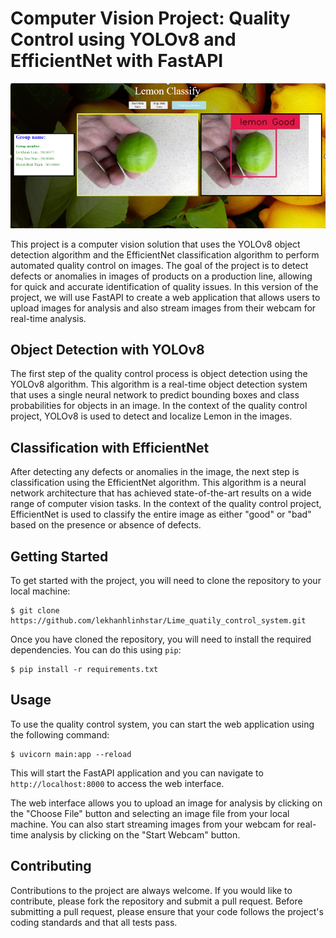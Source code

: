# Computer Vision Project: Quality Control using YOLOv8 and EfficientNet with FastAPI

![Example ](example_output.jpg)

This project is a computer vision solution that uses the YOLOv8 object detection algorithm and the EfficientNet classification algorithm to perform automated quality control on images. The goal of the project is to detect defects or anomalies in images of products on a production line, allowing for quick and accurate identification of quality issues. In this version of the project, we will use FastAPI to create a web application that allows users to upload images for analysis and also stream images from their webcam for real-time analysis.

## Object Detection with YOLOv8

The first step of the quality control process is object detection using the YOLOv8 algorithm. This algorithm is a real-time object detection system that uses a single neural network to predict bounding boxes and class probabilities for objects in an image. In the context of the quality control project, YOLOv8 is used to detect and localize Lemon in the images.

## Classification with EfficientNet

After detecting any defects or anomalies in the image, the next step is classification using the EfficientNet algorithm. This algorithm is a neural network architecture that has achieved state-of-the-art results on a wide range of computer vision tasks. In the context of the quality control project, EfficientNet is used to classify the entire image as either "good" or "bad" based on the presence or absence of defects.

## Getting Started

To get started with the project, you will need to clone the repository to your local machine:

```
$ git clone https://github.com/lekhanhlinhstar/Lime_quatily_control_system.git
```

Once you have cloned the repository, you will need to install the required dependencies. You can do this using `pip`:

```
$ pip install -r requirements.txt
```

## Usage

To use the quality control system, you can start the web application using the following command:

```
$ uvicorn main:app --reload
```

This will start the FastAPI application and you can navigate to `http://localhost:8000` to access the web interface.

The web interface allows you to upload an image for analysis by clicking on the "Choose File" button and selecting an image file from your local machine. You can also start streaming images from your webcam for real-time analysis by clicking on the "Start Webcam" button.



## Contributing

Contributions to the project are always welcome. If you would like to contribute, please fork the repository and submit a pull request. Before submitting a pull request, please ensure that your code follows the project's coding standards and that all tests pass.

